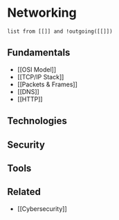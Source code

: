 # Networking
```dataview
list from [[]] and !outgoing([[]])
```
## Fundamentals
- [[OSI Model]]
- [[TCP/IP Stack]]
- [[Packets & Frames]]
- [[DNS]]
- [[HTTP]]

## Technologies

## Security

## Tools

## Related
- [[Cybersecurity]]

